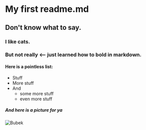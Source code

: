 # My first readme.md

## Don't know what to say.

### I like cats.

### But not **really** <-- just learned how to bold in markdown.

#### Here is a pointless list:

- Stuff
- More stuff
- And
  - some more stuff
  - even more stuff

##### And here is a picture for ya

![Bubek](https://i.imgur.com/Jvh1OQm.jpg)
